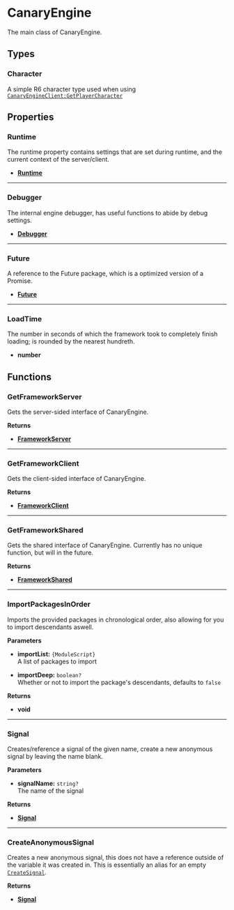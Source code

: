 # CanaryEngine

The main class of CanaryEngine.

## Types

### Character <Badge type="tip" text="public" />

A simple R6 character type used when using [`CanaryEngineClient:GetPlayerCharacter`](/api/client#GetPlayerCharacter)

## Properties

### Runtime <Badge type="tip" text="read only" />

The runtime property contains settings that are set during runtime, and the current context of the server/client.

* [**Runtime**](/api/runtime/)

---

### Debugger <Badge type="tip" text="read only" />

The internal engine debugger, has useful functions to abide by debug settings.

* [**Debugger**](/api/debugger)

---

### Future <Badge type="tip" text="read only" />

A reference to the Future package, which is a optimized version of a Promise.

* [**Future**](https://util.redblox.dev/future.html)

---

### LoadTime <Badge type="tip" text="read only" />

The number in seconds of which the framework took to completely finish loading; is rounded by the nearest hundreth.

* **number**

## Functions

### GetFrameworkServer <Badge type="danger" text="server" />

Gets the server-sided interface of CanaryEngine.

**Returns**

* [**FrameworkServer**](/api/server)

---

### GetFrameworkClient <Badge type="danger" text="client" />

Gets the client-sided interface of CanaryEngine.

**Returns**

* [**FrameworkClient**](/api/client)

---

### GetFrameworkShared

Gets the shared interface of CanaryEngine. Currently has no unique function, but will in the future.

**Returns**

* [**FrameworkShared**](/api/shared)

---

### ImportPackagesInOrder

Imports the provided packages in chronological order, also allowing for you to import descendants aswell.

**Parameters**

* **importList:** `{ModuleScript}`\
A list of packages to import

* **importDeep:** `boolean?`\
Whether or not to import the package's descendants, defaults to `false`

**Returns**

* **void**

---

### Signal

Creates/reference a signal of the given name, create a new anonymous signal by leaving the name blank.

**Parameters**

* **signalName:** `string?`\
The name of the signal

**Returns**

* [**Signal**](/api/signal)

---

### CreateAnonymousSignal

Creates a new anonymous signal, this does not have a reference outside of the variable it was created in. This is essentially an alias for an empty [`CreateSignal`](#signal).

**Returns**

* [**Signal**](/api/signal)